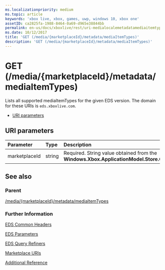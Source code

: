```yaml
---
ms.localizationpriority: medium
ms.topic: article
keywords: 'xbox live, xbox, games, uwp, windows 10, xbox one'
assetID: ca2825fa-1988-8464-0a69-d965e38844bb
permalink: en-us/docs/xboxlive/rest/uri-medialocalemetadatamediaitemtypesget.html
ms.date: 10/12/2017
title: 'GET (/media/{marketplaceId}/metadata/mediaItemTypes)'
description: 'GET (/media/{marketplaceId}/metadata/mediaItemTypes)'
---
```


# GET \(/media/{marketplaceId}/metadata/mediaItemTypes\)

Lists all supported mediaItemTypes for the given EDS version. The domain for these URIs is `eds.xboxlive.com`.

* [URI parameters](get-media-marketplaceid-metadata-mediaitemtypes.md#ID4EV)

## URI parameters <a id="ID4EV"></a>

| Parameter | Type | Description |
| :--- | :--- | :--- |
| marketplaceId | string | Required. String value obtained from the **Windows.Xbox.ApplicationModel.Store.Configuration.MarketplaceId**. |

## See also <a id="ID4EAB"></a>

### Parent <a id="ID4ECB"></a>

[/media/{marketplaceId}/metadata/mediaItemTypes](https://github.com/LucienHH/docs-xsapi/tree/8aaeb3d77dec37e3bd2a1d99ea913649665f2490/work-in-progress/marketplace/uri-medialocalemetadatamediaitemtypes.md)

### Further Information <a id="ID4EMB"></a>

[EDS Common Headers](https://github.com/LucienHH/docs-xsapi/tree/8aaeb3d77dec37e3bd2a1d99ea913649665f2490/additional/edscommonheaders.md)

[EDS Parameters](https://github.com/LucienHH/docs-xsapi/tree/8aaeb3d77dec37e3bd2a1d99ea913649665f2490/additional/edsparameters.md)

[EDS Query Refiners](https://github.com/LucienHH/docs-xsapi/tree/8aaeb3d77dec37e3bd2a1d99ea913649665f2490/additional/edsqueryrefiners.md)

[Marketplace URIs](https://github.com/LucienHH/docs-xsapi/tree/8aaeb3d77dec37e3bd2a1d99ea913649665f2490/work-in-progress/marketplace/atoc-reference-marketplace.md)

[Additional Reference](https://github.com/LucienHH/docs-xsapi/tree/8aaeb3d77dec37e3bd2a1d99ea913649665f2490/additional/atoc-xboxlivews-reference-additional.md)

